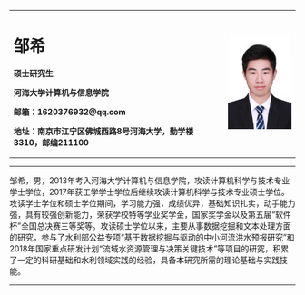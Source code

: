 <div>
<table border="0">
  <tr>
    <td width="75%">
      <h1>邹希</h1>
      <p><b>硕士研究生</b></p>
      <p><b>河海大学计算机与信息学院</b></p>
      <p><b>邮箱：1620376932@qq.com</b></p>
      <p><b>地址：南京市江宁区佛城西路8号河海大学，勤学楼3310，邮编211100</b></p>
    </td>
    <td width="25%">
      <img src="/zhengjianzhao.jpg" width="100%" height="20%">
    </td>
  </tr>
</table>
</div>


---

邹希，男，2013年考入河海大学计算机与信息学院，攻读计算机科学与技术专业学士学位，2017年获工学学士学位后继续攻读计算机科学与技术专业硕士学位。攻读学士学位和硕士学位期间，学习能力强，成绩优异，基础知识扎实，动手能力强，具有较强创新能力，荣获学校特等学业奖学金，国家奖学金以及第五届“软件杯”全国总决赛三等奖等。攻读硕士学位以来，主要从事数据挖掘和文本处理方面的研究，参与了水利部公益专项“基于数据挖掘与驱动的中小河流洪水预报研究”和2018年国家重点研发计划“流域水资源管理与决策关键技术”等项目的研究，积累了一定的科研基础和水利领域实践的经验，具备本研究所需的理论基础与实践技能。

---
